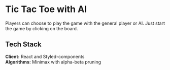 # Tic Tac Toe with AI

Players can choose to play the game with the general player or AI. Just start the game by clicking on the board.

## Tech Stack

<strong>Client:</strong> React and Styled-components <br/>
<strong>Algorithms:</strong> Minimax with alpha-beta pruning
